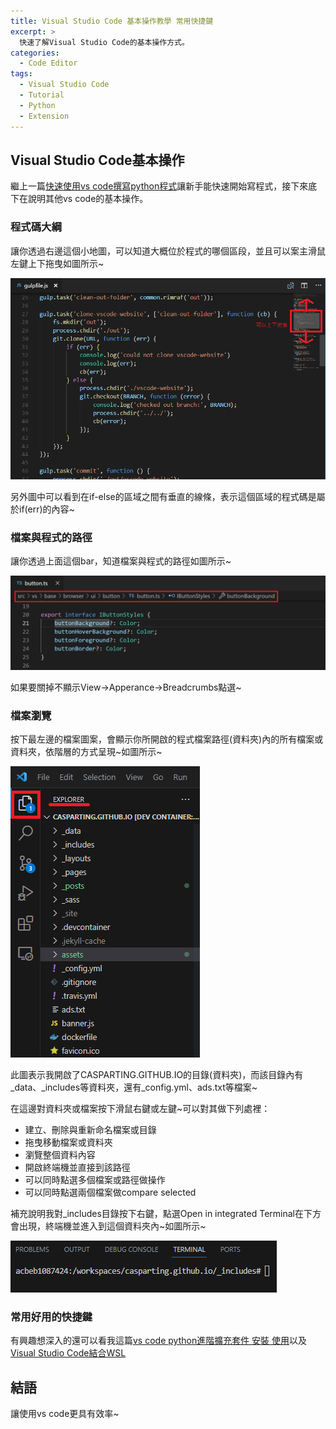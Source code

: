 ```yaml
---
title: Visual Studio Code 基本操作教學 常用快捷鍵
excerpt: >
  快速了解Visual Studio Code的基本操作方式。
categories:
  - Code Editor
tags:
  - Visual Studio Code
  - Tutorial
  - Python
  - Extension
---
```

## Visual Studio Code基本操作
繼上一篇[快速使用vs code撰寫python程式](./2023-07-15-Visual_Studio_Code_基本操作教學_python_快速上手.md)讓新手能快速開始寫程式，接下來底下在說明其他vs code的基本操作。

### 程式碼大綱
讓你透過右邊這個小地圖，可以知道大概位於程式的哪個區段，並且可以案主滑鼠左鍵上下拖曳如圖所示~

![minimap](/assets/images/minimap.png)

另外圖中可以看到在if-else的區域之間有垂直的線條，表示這個區域的程式碼是屬於if(err)的內容~

### 檔案與程式的路徑
讓你透過上面這個bar，知道檔案與程式的路徑如圖所示~

![breadcrumbs](/assets/images/breadcrumbs.png)

如果要關掉不顯示View->Apperance->Breadcrumbs點選~

### 檔案瀏覽
按下最左邊的檔案圖案，會顯示你所開啟的程式檔案路徑(資料夾)內的所有檔案或資料夾，依階層的方式呈現~如圖所示~

![explorer](/assets/images/explorer.png)

此圖表示我開啟了CASPARTING.GITHUB.IO的目錄(資料夾)，而該目錄內有_data、_includes等資料夾，還有_config.yml、ads.txt等檔案~

在這邊對資料夾或檔案按下滑鼠右鍵或左鍵~可以對其做下列處裡：
* 建立、刪除與重新命名檔案或目錄
* 拖曳移動檔案或資料夾
* 瀏覽整個資料內容
* 開啟終端機並直接到該路徑
* 可以同時點選多個檔案或路徑做操作
* 可以同時點選兩個檔案做compare selected

補充說明我對_includes目錄按下右鍵，點選Open in integrated Terminal在下方會出現，終端機並進入到這個資料夾內~如圖所示~

![open_intergrated_terminal](/assets/images/open_intergrated_terminal.png)

### 常用好用的快捷鍵


有興趣想深入的還可以看我這篇[vs code python進階擴充套件 安裝 使用](./2023-07-16-Visual%20Studio%20Code%20python%20進階擴充套件%20安裝%20使用%20介紹.md)以及[Visual Studio Code結合WSL](./2023-06-17-VScode%20+%20Remote%20Wsl%20+%20Docker%20的使用.md)

## 結語
讓使用vs code更具有效率~